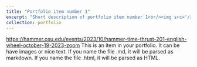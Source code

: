 ```yaml
---
title: "Portfolio item number 1"
excerpt: "Short description of portfolio item number 1<br/><img src='/images/face_photo.jpg'>"
collection: portfolio
---
```

https://hammer.osu.edu/events/2023/10/hammer-time-thrust-201-english-wheel-october-19-2023-zoom
This is an item in your portfolio. It can be have images or nice text. If you name the file .md, it will be parsed as markdown. If you name the file .html, it will be parsed as HTML. 
